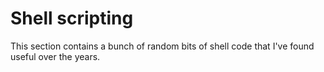 # Shell scripting

This section contains a bunch of random bits of shell code that I've found useful over the years.
